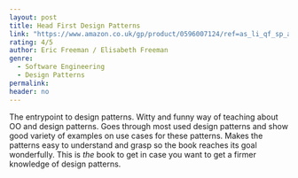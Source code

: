 ```yaml
---
layout: post
title: Head First Design Patterns
link: "https://www.amazon.co.uk/gp/product/0596007124/ref=as_li_qf_sp_asin_il_tl?ie=UTF8&camp=1634&creative=6738&creativeASIN=0596007124&linkCode=as2&tag=jussihallilac-21"
rating: 4/5
author: Eric Freeman / Elisabeth Freeman
genre:
  - Software Engineering
  - Design Patterns
permalink:
header: no
---
```


The entrypoint to design patterns. Witty and funny way of teaching about OO and design patterns. Goes through most used design patterns and show good variety of examples on use cases for these patterns. Makes the patterns easy to understand and grasp so the book reaches its goal wonderfully. This is *the* book to get in case you want to get a firmer knowledge of design patterns.
